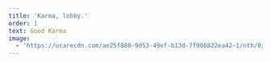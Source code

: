```yaml
---
title: 'Karma, lobby.'
order: 1
text: Good Karma
image:
  - 'https://ucarecdn.com/ae25f880-9d53-49ef-b13d-7f908822ea42~1/nth/0/'
---
```


